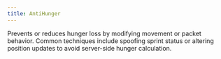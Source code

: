 ```yaml
---
title: AntiHunger
---
```

Prevents or reduces hunger loss by modifying movement or packet behavior. Common techniques include spoofing sprint status or altering position updates to avoid server-side hunger calculation.